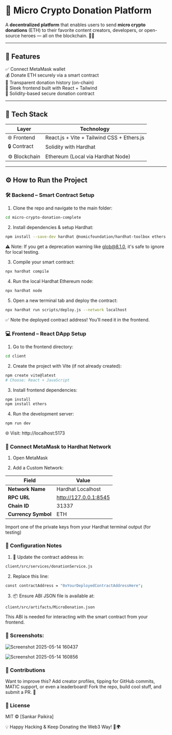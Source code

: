 # 💸 Micro Crypto Donation Platform

A **decentralized platform** that enables users to send **micro crypto donations** (ETH) to their favorite content creators, developers, or open-source heroes — all on the blockchain. 🔗✨

---

## 🚀 Features

✅ Connect MetaMask wallet  
💰 Donate ETH securely via a smart contract  
📄 Transparent donation history (on-chain)  
🎨 Sleek frontend built with React + Tailwind  
🔐 Solidity-based secure donation contract  

---

## 🧰 Tech Stack

| Layer        | Technology                               |
|--------------|------------------------------------------|
| 🌐 Frontend  | React.js + Vite + Tailwind CSS + Ethers.js |
| 🔒 Contract  | Solidity with Hardhat                    |
| ⚙️ Blockchain | Ethereum (Local via Hardhat Node)        |

---

## ⚙️ How to Run the Project

### 🛠 Backend – Smart Contract Setup

1. Clone the repo and navigate to the main folder:

```bash
cd micro-crypto-donation-complete
```

2. Install dependencies & setup Hardhat:

```bash
npm install --save-dev hardhat @nomicfoundation/hardhat-toolbox ethers
```
⚠️ Note: If you get a deprecation warning like glob@8.1.0, it's safe to ignore for local testing.

3. Compile your smart contract:

```bash
npx hardhat compile
```

4. Run the local Hardhat Ethereum node:

```bash
npx hardhat node
```
5. Open a new terminal tab and deploy the contract:

```bash
npx hardhat run scripts/deploy.js --network localhost
```
✅ Note the deployed contract address! You’ll need it in the frontend.

### 💻 Frontend – React DApp Setup ###

1. Go to the frontend directory:

```bash
cd client
```

2. Create the project with Vite (if not already created):

```bash
npm create vite@latest
# Choose: React + JavaScript
```

3. Install frontend dependencies:

```bash
npm install
npm install ethers
```

4. Run the development server:

```bash
npm run dev
```
🌐 Visit: http://localhost:5173

### 🔗 Connect MetaMask to Hardhat Network ###

1. Open MetaMask

2. Add a Custom Network:


| Field            | Value                     |
|------------------|---------------------------|
| **Network Name** | Hardhat Localhost         |
| **RPC URL**      | http://127.0.0.1:8545     |
| **Chain ID**     | 31337                     |
| **Currency Symbol** | ETH                   |


Import one of the private keys from your Hardhat terminal output (for testing)

### 📝 Configuration Notes ###

1. 🔁 Update the contract address in:

```bash
client/src/services/donationService.js
```

2. Replace this line:

```bash
const contractAddress = "0xYourDeployedContractAddressHere";
```

3. 📦 Ensure ABI JSON file is available at:

```bash
client/src/artifacts/MicroDonation.json
```
This ABI is needed for interacting with the smart contract from your frontend.

### 📸 Screenshots: ###

![Screenshot 2025-05-14 160437](https://github.com/user-attachments/assets/c9efd5c2-9225-4aea-b454-a9d26e595ca9)

![Screenshot 2025-05-14 160856](https://github.com/user-attachments/assets/27dbbd5c-1422-4918-b557-ada2a3fa7fe1)




### 🙌 Contributions ###

Want to improve this? Add creator profiles, tipping for GitHub commits, MATIC support, or even a leaderboard!
Fork the repo, build cool stuff, and submit a PR. 🤝

### 🧠 License ###
MIT © [Sankar Paikira]

💡 Happy Hacking & Keep Donating the Web3 Way! 💖🌍
